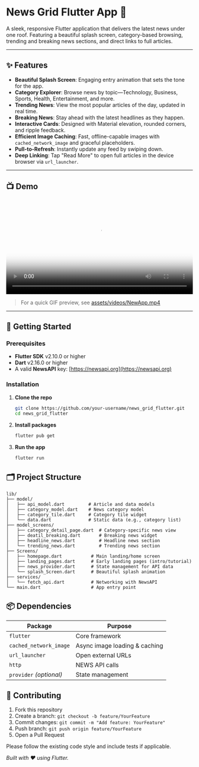 # News Grid Flutter App 🚀

A sleek, responsive Flutter application that delivers the latest news under one roof. Featuring a beautiful splash screen, category-based browsing, trending and breaking news sections, and direct links to full articles.

---

## ✨ Features

* **Beautiful Splash Screen**: Engaging entry animation that sets the tone for the app.
* **Category Explorer**: Browse news by topic—Technology, Business, Sports, Health, Entertainment, and more.
* **Trending News**: View the most popular articles of the day, updated in real time.
* **Breaking News**: Stay ahead with the latest headlines as they happen.
* **Interactive Cards**: Designed with Material elevation, rounded corners, and ripple feedback.
* **Efficient Image Caching**: Fast, offline-capable images with `cached_network_image` and graceful placeholders.
* **Pull-to-Refresh**: Instantly update any feed by swiping down.
* **Deep Linking**: Tap "Read More" to open full articles in the device browser via `url_launcher`.

---

## 📺 Demo

<video src="assets/videos/NewApp.mp4" controls width="100%" poster="docs/demo-poster.png">
  Your browser does not support the video tag.
</video>

> For a quick GIF preview, see [assets/videos/NewApp.mp4](docs/demo.gif)

---

## 🚀 Getting Started

### Prerequisites

* **Flutter SDK** v2.10.0 or higher
* **Dart** v2.16.0 or higher
* A valid **NewsAPI** key: [https://newsapi.org](https://newsapi.org)

### Installation

1. **Clone the repo**

   ```bash
   git clone https://github.com/your-username/news_grid_flutter.git
   cd news_grid_flutter
   ```
2. **Install packages**

   ```bash
   flutter pub get
   ```

3. **Run the app**

   ```bash
   flutter run
   ```



## 🗂 Project Structure

```plaintext
lib/
├── model/
│   ├── api_model.dart         # Article and data models
│   ├── category_model.dart    # News category model
│   ├── category_tile.dart     # Category tile widget
│   └── data.dart              # Static data (e.g., category list)
├── model_screens/
│   ├── category_detail_page.dart  # Category-specific news view
│   ├── deatil_breaking.dart       # Breaking news widget
│   ├── headline_news.dart         # Headline news section
│   └── trending_news.dart         # Trending news section
├── Screens/
│   ├── homepage.dart           # Main landing/home screen
│   ├── landing_pages.dart      # Early landing pages (intro/tutorial)
│   ├── news_provider.dart      # State management for API data
│   └── splash_Screen.dart      # Beautiful splash animation
├── services/
│   └── fetch_api.dart          # Networking with NewsAPI
└── main.dart                   # App entry point
```



## 📦 Dependencies

| Package                 | Purpose                       |
| ----------------------- | ----------------------------- |
| `flutter`               | Core framework                |
| `cached_network_image`  | Async image loading & caching |
| `url_launcher`          | Open external URLs            |
| `http`                  | NEWS API calls                |
| `provider` *(optional)* | State management              |



## 🤝 Contributing

1. Fork this repository
2. Create a branch: `git checkout -b feature/YourFeature`
3. Commit changes: `git commit -m "Add feature: YourFeature"`
4. Push branch: `git push origin feature/YourFeature`
5. Open a Pull Request

Please follow the existing code style and include tests if applicable.







*Built with ❤️ using Flutter.*
